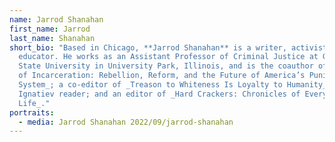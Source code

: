 ```yaml
---
name: Jarrod Shanahan
first_name: Jarrod
last_name: Shanahan
short_bio: "Based in Chicago, **Jarrod Shanahan** is a writer, activist, and
  educator. He works as an Assistant Professor of Criminal Justice at Governors
  State University in University Park, Illinois, and is the coauthor of _States
  of Incarceration: Rebellion, Reform, and the Future of America’s Punishment
  System_; a co-editor of _Treason to Whiteness Is Loyalty to Humanity_, a Noel
  Ignatiev reader; and an editor of _Hard Crackers: Chronicles of Everyday
  Life_."
portraits:
  - media: Jarrod Shanahan 2022/09/jarrod-shanahan
---
```

